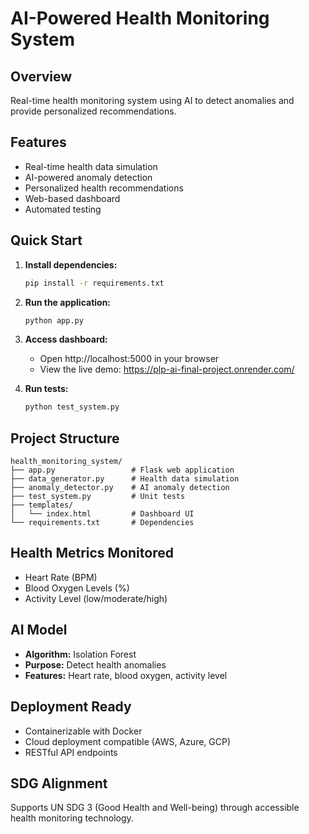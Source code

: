 # AI-Powered Health Monitoring System

## Overview
Real-time health monitoring system using AI to detect anomalies and provide personalized recommendations.

## Features
- Real-time health data simulation
- AI-powered anomaly detection
- Personalized health recommendations
- Web-based dashboard
- Automated testing

## Quick Start

1. **Install dependencies:**
   ```bash
   pip install -r requirements.txt
   ```

2. **Run the application:**
   ```bash
   python app.py
   ```

3. **Access dashboard:**
   - Open http://localhost:5000 in your browser
   - View the live demo: https://plp-ai-final-project.onrender.com/

5. **Run tests:**
   ```bash
   python test_system.py
   ```

## Project Structure
```
health_monitoring_system/
├── app.py                 # Flask web application
├── data_generator.py      # Health data simulation
├── anomaly_detector.py    # AI anomaly detection
├── test_system.py         # Unit tests
├── templates/
│   └── index.html         # Dashboard UI
└── requirements.txt       # Dependencies
```

## Health Metrics Monitored
- Heart Rate (BPM)
- Blood Oxygen Levels (%)
- Activity Level (low/moderate/high)

## AI Model
- **Algorithm:** Isolation Forest
- **Purpose:** Detect health anomalies
- **Features:** Heart rate, blood oxygen, activity level

## Deployment Ready
- Containerizable with Docker
- Cloud deployment compatible (AWS, Azure, GCP)
- RESTful API endpoints

## SDG Alignment
Supports UN SDG 3 (Good Health and Well-being) through accessible health monitoring technology.
